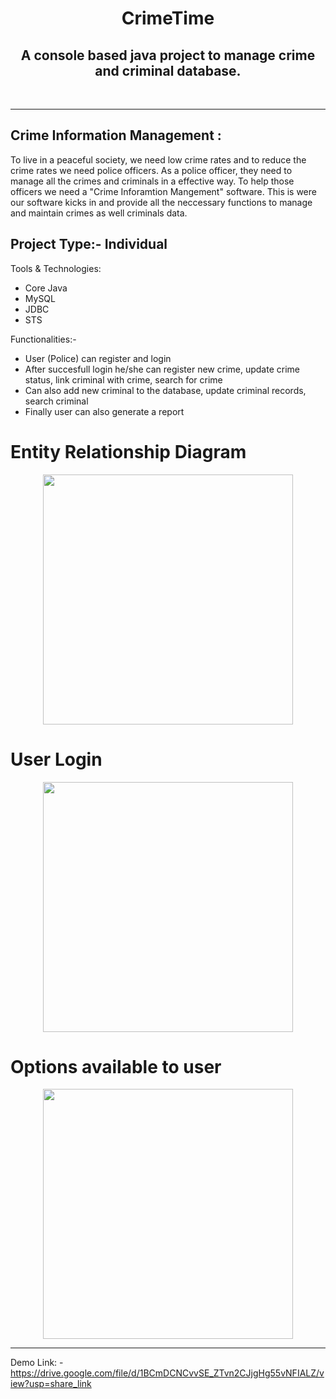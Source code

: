

<h1 align="center">CrimeTime</h1>
<h2 align="center">A console based java project to manage crime and criminal database.</h2>
<br>

----------------------------
Crime Information Management :
----------------------------

To live in a peaceful society, we need low crime rates and to reduce the crime rates we need police officers. 
As a police officer, they need to manage all the crimes and criminals in a effective way. To help those officers
we need a "Crime Inforamtion Mangement" software. This is were our software kicks in and provide all the 
neccessary functions to manage and maintain crimes as well criminals data.

Project Type:- Individual
-------------

Tools & Technologies:

- Core Java
- MySQL
- JDBC
- STS


Functionalities:-
- User (Police) can register and login
- After succesfull login he/she can register new crime, update crime status, link criminal with crime, search for crime
- Can also add new criminal to the database, update criminal records, search criminal 
- Finally user can also generate a report
<h1>Entity Relationship Diagram</h1>

<p align="center"><img  height="400px" src="https://github.com/ramkumar-26/crime-information-management/blob/fw20_0444_day3/crimeTime/image/cr_img.png"></p>

<h1>User Login</h1>

<p align="center"><img  height="400px" src="https://github.com/ramkumar-26/crime-information-management/blob/fw20_0444_day3/crimeTime/image/img1.png"></p>
<h1>Options available to user</h1>

<p align="center"><img  height="400px" src="https://github.com/ramkumar-26/crime-information-management/blob/fw20_0444_day3/crimeTime/image/img2.png"></p>

-------------

Demo Link: - https://drive.google.com/file/d/1BCmDCNCvvSE_ZTvn2CJjgHg55vNFIALZ/view?usp=share_link

 

